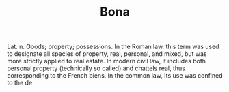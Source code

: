 ---
title: Bona
letter: B
permalink: "/definitions/bld-bona.html"
body: Lat. n. Goods; property; possessions. In the Roman law. this term was used to
  designate all species of property, real, personal, and mixed, but was more strictly
  applied to real estate. In modern civil law, it includes both personal property
  (technically so called) and chattels real, thus corresponding to the French biens.
  In the common law, Its use was confined to the de
published_at: '2018-07-07'
source: Black's Law Dictionary 2nd Ed (1910)
layout: post
---